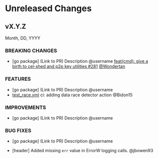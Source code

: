 # Unreleased Changes

## vX.Y.Z

Month, DD, YYYY

### BREAKING CHANGES

- [go package] (Link to PR) Description @username
[feat(cmd): give a birth to cel-shed and p2p key utilities #281](https://github.com/celestiaorg/celestia-node/pull/281) [@Wondertan](https://github.com/Wondertan)

### FEATURES

- [go package] (Link to PR) Description @username
- [test_race.yml](https://github.com/celestiaorg/celestia-node/pull/289) ci: adding data race detector action @Bidon15

### IMPROVEMENTS

- [go package] (Link to PR) Description @username

### BUG FIXES

- [go package] (Link to PR) Description @username

- [header] Added missing `err` value in ErrorW logging calls. @jbowen93
